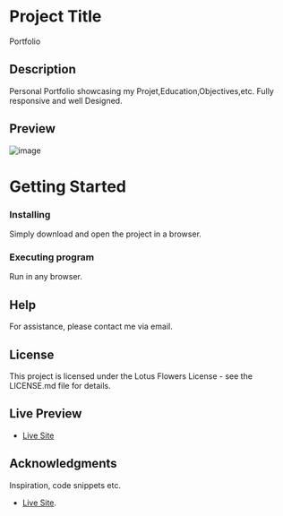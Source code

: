 # Project Title
Portfolio

## Description
Personal Portfolio showcasing my Projet,Education,Objectives,etc. Fully responsive and well Designed. 


## Preview
![image](https://github.com/user-attachments/assets/80bf47da-ba35-438f-81ec-44ccc64d76bb)





# Getting Started



### Installing

Simply download and open the project in a browser.

### Executing program

Run in any browser.



## Help

For assistance, please contact me via email.


## License

This project is licensed under the Lotus Flowers License - see the LICENSE.md file for details.


## Live Preview
* [Live Site](https://incredible-douhua-441a21.netlify.app/)

## Acknowledgments

Inspiration, code snippets etc.
* [Live Site](https://incredible-douhua-441a21.netlify.app/).  
  

